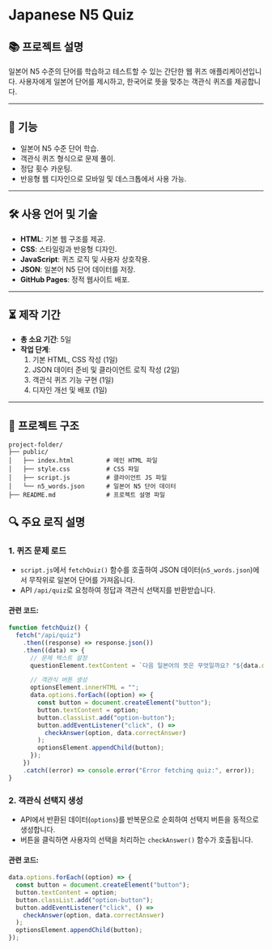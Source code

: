 # Japanese N5 Quiz

## 📚 프로젝트 설명

일본어 N5 수준의 단어를 학습하고 테스트할 수 있는 간단한 웹 퀴즈 애플리케이션입니다. 사용자에게 일본어 단어를 제시하고, 한국어로 뜻을 맞추는 객관식 퀴즈를 제공합니다.

---

## 🌟 기능

- 일본어 N5 수준 단어 학습.
- 객관식 퀴즈 형식으로 문제 풀이.
- 정답 횟수 카운팅.
- 반응형 웹 디자인으로 모바일 및 데스크톱에서 사용 가능.

---

## 🛠 사용 언어 및 기술

- **HTML**: 기본 웹 구조를 제공.
- **CSS**: 스타일링과 반응형 디자인.
- **JavaScript**: 퀴즈 로직 및 사용자 상호작용.
- **JSON**: 일본어 N5 단어 데이터를 저장.
- **GitHub Pages**: 정적 웹사이트 배포.

---

## ⏳ 제작 기간

- **총 소요 기간**: 5일
- **작업 단계**:
  1. 기본 HTML, CSS 작성 (1일)
  2. JSON 데이터 준비 및 클라이언트 로직 작성 (2일)
  3. 객관식 퀴즈 기능 구현 (1일)
  4. 디자인 개선 및 배포 (1일)

---

## 📂 프로젝트 구조

```plaintext
project-folder/
├── public/
│   ├── index.html         # 메인 HTML 파일
│   ├── style.css          # CSS 파일
│   ├── script.js          # 클라이언트 JS 파일
│   └── n5_words.json      # 일본어 N5 단어 데이터
├── README.md              # 프로젝트 설명 파일
```

## 🔍 주요 로직 설명

### 1. **퀴즈 문제 로드**

- `script.js`에서 `fetchQuiz()` 함수를 호출하여 JSON 데이터(`n5_words.json`)에서 무작위로 일본어 단어를 가져옵니다.
- API `/api/quiz`로 요청하여 정답과 객관식 선택지를 반환받습니다.

#### 관련 코드:

```javascript
function fetchQuiz() {
  fetch("/api/quiz")
    .then((response) => response.json())
    .then((data) => {
      // 문제 텍스트 설정
      questionElement.textContent = `다음 일본어의 뜻은 무엇일까요? "${data.question}"`;

      // 객관식 버튼 생성
      optionsElement.innerHTML = "";
      data.options.forEach((option) => {
        const button = document.createElement("button");
        button.textContent = option;
        button.classList.add("option-button");
        button.addEventListener("click", () =>
          checkAnswer(option, data.correctAnswer)
        );
        optionsElement.appendChild(button);
      });
    })
    .catch((error) => console.error("Error fetching quiz:", error));
}
```

### 2. **객관식 선택지 생성**

- API에서 반환된 데이터(`options`)를 반복문으로 순회하여 선택지 버튼을 동적으로 생성합니다.
- 버튼을 클릭하면 사용자의 선택을 처리하는 `checkAnswer()` 함수가 호출됩니다.

#### 관련 코드:

```javascript
data.options.forEach((option) => {
  const button = document.createElement("button");
  button.textContent = option;
  button.classList.add("option-button");
  button.addEventListener("click", () =>
    checkAnswer(option, data.correctAnswer)
  );
  optionsElement.appendChild(button);
});
```
